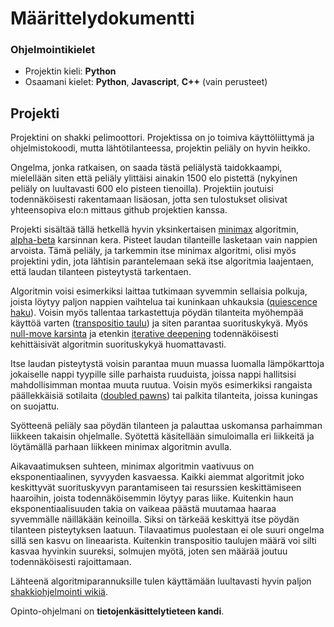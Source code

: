 # Määrittelydokumentti
### Ohjelmointikielet
- Projektin kieli: **Python**
- Osaamani kielet: **Python**, **Javascript**, **C++** (vain perusteet)

## Projekti
Projektini on shakki pelimoottori. Projektissa on jo toimiva käyttöliittymä ja ohjelmistokoodi, mutta lähtötilanteessa, projektin peliäly on hyvin heikko.

Ongelma, jonka ratkaisen, on saada tästä peliälystä taidokkaampi, mielellään siten että peliäly ylittäisi ainakin 1500 elo pistettä (nykyinen peliäly on luultavasti 600 elo pisteen tienoilla). Projektiin joutuisi todennäköisesti rakentamaan lisäosan, jotta sen tulostukset olisivat yhteensopiva elo:n mittaus github projektien kanssa.

Projekti sisältää tällä hetkellä hyvin yksinkertaisen [minimax](https://www.chessprogramming.org/Minimax) algoritmin, [alpha-beta](https://www.chessprogramming.org/Alpha-Beta) karsinnan kera. Pisteet laudan tilanteille lasketaan vain nappien arvoista. Tämä peliäly, ja tarkemmin itse minimax algoritmi, olisi myös projektini ydin, jota lähtisin parantelemaan sekä itse algoritmia laajentaen, että laudan tilanteen pisteytystä tarkentaen.

Algoritmin voisi esimerkiksi laittaa tutkimaan syvemmin sellaisia polkuja, joista löytyy paljon nappien vaihtelua tai kuninkaan uhkauksia ([quiescence haku](https://www.chessprogramming.org/Quiescence_Search)). Voisin myös tallentaa tarkastettuja pöydän tilanteita myöhempää käyttöä varten ([transpositio taulu](https://www.chessprogramming.org/Transposition_Table)) ja siten parantaa suorituskykyä. Myös [null-move karsinta](https://www.chessprogramming.org/Null_Move_Pruning) ja etenkin [iterative deepening](https://www.chessprogramming.org/Iterative_Deepening) todennäköisesti kehittäisivät algoritmin suorituskykyä huomattavasti.

Itse laudan pisteytystä voisin parantaa muun muassa luomalla lämpökarttoja jokaiselle nappi tyypille sille parhaista ruuduista, joissa nappi hallitsisi mahdollisimman montaa muuta ruutua. Voisin myös esimerkiksi rangaista päällekkäisiä sotilaita ([doubled pawns](https://en.wikipedia.org/wiki/Doubled_pawns)) tai palkita tilanteita, joissa kuningas on suojattu.

Syötteenä peliäly saa pöydän tilanteen ja palauttaa uskomansa parhaimman liikkeen takaisin ohjelmalle. Syötettä käsitellään simuloimalla eri liikkeitä ja löytämällä parhaan liikkeen minimax algoritmin avulla.

Aikavaatimuksen suhteen, minimax algoritmin vaativuus on eksponentiaalinen, syvyyden kasvaessa. Kaikki aiemmat algoritmit joko keskittyvät suorituskyvyn parantamiseen tai resurssien keskittämiseen haaroihin, joista todennäköisemmin löytyy paras liike. Kuitenkin haun eksponentiaalisuuden takia on vaikeaa päästä muutamaa haaraa syvemmälle näilläkään keinoilla. Siksi on tärkeää keskittyä itse pöydän tilanteen pisteytyksen laatuun. Tilavaatimus puolestaan ei ole suuri ongelma sillä sen kasvu on lineaarista. Kuitenkin transpositio taulujen määrä voi silti kasvaa hyvinkin suureksi, solmujen myötä, joten sen määrää joutuu todennäköisesti rajoittamaan.

Lähteenä algoritmiparannuksille tulen käyttämään luultavasti hyvin paljon [shakkiohjelmointi wikiä](https://www.chessprogramming.org/Main_Page).


Opinto-ohjelmani on **tietojenkäsittelytieteen kandi**.